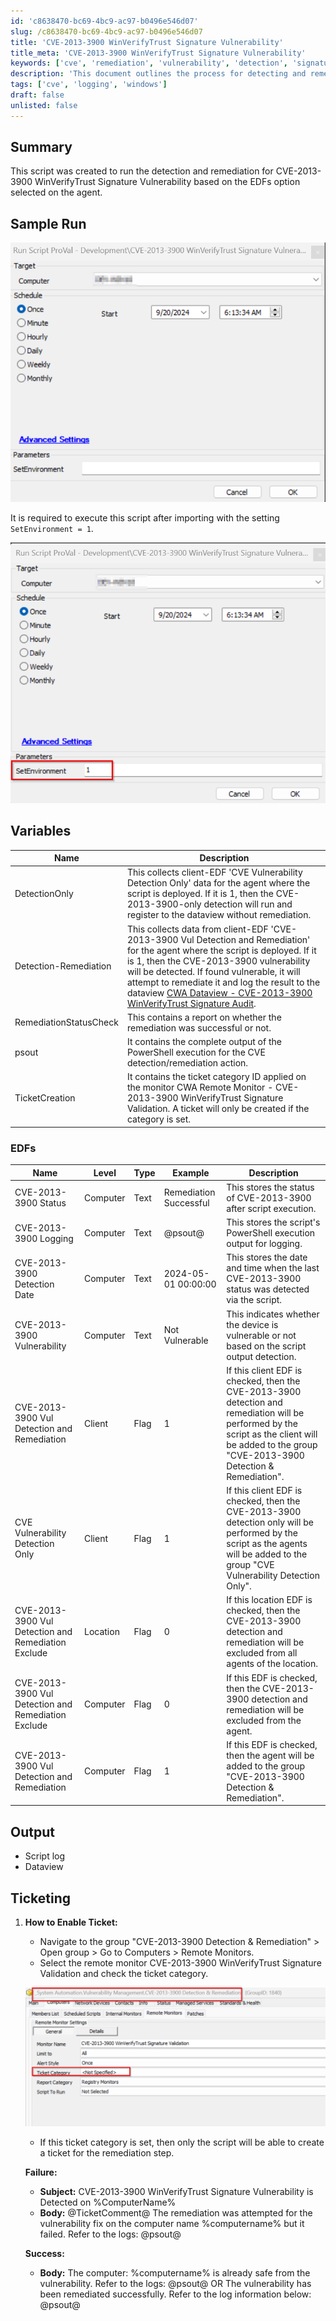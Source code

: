 ```yaml
---
id: 'c8638470-bc69-4bc9-ac97-b0496e546d07'
slug: /c8638470-bc69-4bc9-ac97-b0496e546d07
title: 'CVE-2013-3900 WinVerifyTrust Signature Vulnerability'
title_meta: 'CVE-2013-3900 WinVerifyTrust Signature Vulnerability'
keywords: ['cve', 'remediation', 'vulnerability', 'detection', 'signature']
description: 'This document outlines the process for detecting and remediating the CVE-2013-3900 WinVerifyTrust Signature Vulnerability using a specific script. It includes details on dependencies, variables, output, and ticketing procedures necessary for effective management of the vulnerability.'
tags: ['cve', 'logging', 'windows']
draft: false
unlisted: false
---
```


## Summary

This script was created to run the detection and remediation for CVE-2013-3900 WinVerifyTrust Signature Vulnerability based on the EDFs option selected on the agent.

## Sample Run

![Sample Run Image](../../../static/img/CVE-2013-3900-WinVerifyTrust-Signature-Vulnerability/image_1.png)

It is required to execute this script after importing with the setting `SetEnvironment = 1`.

![Sample Run Image](../../../static/img/CVE-2013-3900-WinVerifyTrust-Signature-Vulnerability/image_2.png)

## Variables

| Name                   | Description                                                                                                                                                                                                                                                                                                                                                                                        |
| ---------------------- | -------------------------------------------------------------------------------------------------------------------------------------------------------------------------------------------------------------------------------------------------------------------------------------------------------------------------------------------------------------------------------------------------- |
| DetectionOnly          | This collects client-EDF 'CVE Vulnerability Detection Only' data for the agent where the script is deployed. If it is 1, then the CVE-2013-3900-only detection will run and register to the dataview without remediation.                                                                                                                                                                          |
| Detection-Remediation  | This collects data from client-EDF 'CVE-2013-3900 Vul Detection and Remediation' for the agent where the script is deployed. If it is 1, then the CVE-2013-3900 vulnerability will be detected. If found vulnerable, it will attempt to remediate it and log the result to the dataview [CWA Dataview - CVE-2013-3900 WinVerifyTrust Signature Audit](/docs/41996204-9673-4a7d-9334-262cdaf82110). |
| RemediationStatusCheck | This contains a report on whether the remediation was successful or not.                                                                                                                                                                                                                                                                                                                           |
| psout                  | It contains the complete output of the PowerShell execution for the CVE detection/remediation action.                                                                                                                                                                                                                                                                                              |
| TicketCreation         | It contains the ticket category ID applied on the monitor CWA Remote Monitor - CVE-2013-3900 WinVerifyTrust Signature Validation. A ticket will only be created if the category is set.                                                                                                                                                                                                            |

### EDFs

| Name                                                | Level    | Type | Example                | Description                                                                                                                                                                                       |
| --------------------------------------------------- | -------- | ---- | ---------------------- | ------------------------------------------------------------------------------------------------------------------------------------------------------------------------------------------------- |
| CVE-2013-3900 Status                                | Computer | Text | Remediation Successful | This stores the status of CVE-2013-3900 after script execution.                                                                                                                                   |
| CVE-2013-3900 Logging                               | Computer | Text | @psout@                | This stores the script's PowerShell execution output for logging.                                                                                                                                 |
| CVE-2013-3900 Detection Date                        | Computer | Text | 2024-05-01 00:00:00    | This stores the date and time when the last CVE-2013-3900 status was detected via the script.                                                                                                     |
| CVE-2013-3900 Vulnerability                         | Computer | Text | Not Vulnerable         | This indicates whether the device is vulnerable or not based on the script output detection.                                                                                                      |
| CVE-2013-3900 Vul Detection and Remediation         | Client   | Flag | 1                      | If this client EDF is checked, then the CVE-2013-3900 detection and remediation will be performed by the script as the client will be added to the group "CVE-2013-3900 Detection & Remediation". |
| CVE Vulnerability Detection Only                    | Client   | Flag | 1                      | If this client EDF is checked, then the CVE-2013-3900 detection only will be performed by the script as the agents will be added to the group "CVE Vulnerability Detection Only".                 |
| CVE-2013-3900 Vul Detection and Remediation Exclude | Location | Flag | 0                      | If this location EDF is checked, then the CVE-2013-3900 detection and remediation will be excluded from all agents of the location.                                                               |
| CVE-2013-3900 Vul Detection and Remediation Exclude | Computer | Flag | 0                      | If this EDF is checked, then the CVE-2013-3900 detection and remediation will be excluded from the agent.                                                                                         |
| CVE-2013-3900 Vul Detection and Remediation         | Computer | Flag | 1                      | If this EDF is checked, then the agent will be added to the group "CVE-2013-3900 Detection & Remediation".                                                                                        |

## Output

- Script log
- Dataview

## Ticketing

1. **How to Enable Ticket:**
   - Navigate to the group "CVE-2013-3900 Detection & Remediation" > Open group > Go to Computers > Remote Monitors.
   - Select the remote monitor CVE-2013-3900 WinVerifyTrust Signature Validation and check the ticket category.

   ![Ticket Category Image](../../../static/img/CVE-2013-3900-WinVerifyTrust-Signature-Vulnerability/image_3.png)

   - If this ticket category is set, then only the script will be able to create a ticket for the remediation step.

   **Failure:**
   - **Subject:** CVE-2013-3900 WinVerifyTrust Signature Vulnerability is Detected on %ComputerName%
   - **Body:** @TicketComment@ The remediation was attempted for the vulnerability fix on the computer name %computername% but it failed. Refer to the logs: @psout@

   **Success:**
   - **Body:** The computer: %computername% is already safe from the vulnerability. Refer to the logs: @psout@ OR The vulnerability has been remediated successfully. Refer to the log information below: @psout@


